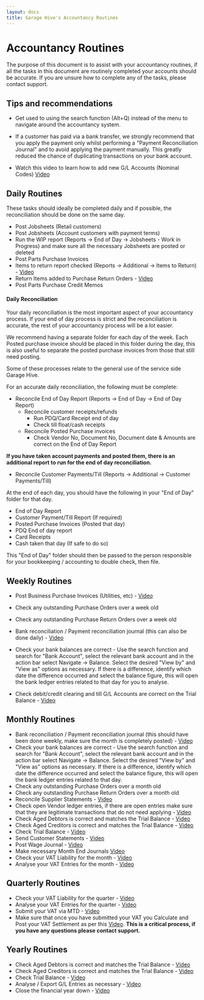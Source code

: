 ```yaml
---
layout: docs
title: Garage Hive's Accountancy Routines
---
```

# Accountancy Routines

The purpose of this document is to assist with your accountancy routines, if all the tasks in this document are routinely completed your accounts should be accurate. If you are unsure how to complete any of the tasks, please contact support. 

## Tips and recommendations

* Get used to using the search function (Alt+Q) instead of the menu to navigate around the accountancy system. 

* If a customer has paid via a bank transfer, we strongly recommend that you apply the payment only whilst performing a "Payment Reconciliation Journal" and to avoid applying the payment manually. This greatly reduced the chance of duplicating transactions on your bank account. 

* Watch this video to learn how to add new G/L Accounts (Nominal Codes) [Video](https://youtu.be/QljybTkEKYM "More Info")

## Daily Routines

These tasks should ideally be completed daily and if possible, the reconciliation should be done on the same day.  

* Post Jobsheets (Retail customers)
* Post Jobsheets (Account customers with payment terms)
* Run the WIP report (Reports -> End of Day -> Jobsheets - Work in Progress) and make sure all the necessary Jobsheets are posted or deleted
* Post Parts Purchase Invoices 
* Items to return report checked (Reports -> Additional -> Items to Return) - [Video](https://youtu.be/EyVbV50EwaQ "Items to return")
* Return Items added to Purchase Return Orders - [Video](https://youtu.be/cmmgeGjnTYQ "Purchase Return Orders")
* Post Parts Purchase Credit Memos


#### Daily Reconciliation

Your daily reconciliation is the most important aspect of your accountancy process. If your end of day process is strict and the reconciliation is accurate, the rest of your accountancy process will be a lot easier. 

We recommend having a separate folder for each day of the week. Each Posted purchase invoice should be placed in this folder during the day, this is also useful to separate the posted purchase invoices from those that still need posting. 

Some of these processes relate to the general use of the service side Garage Hive. 

For an accurate daily reconciliation, the following must be complete:

* Reconcile End of Day Report (Reports -> End of Day -> End of Day Report)
    *   Reconcile customer receipts/refunds
        * Run PDQ/Card Receipt end of day
        * Check till float/cash receipts
    *   Reconcile Posted Purchase invoices
        * Check Vendor No, Document No, Document date & Amounts are correct on the End of Day Report

**If you have taken account payments and posted them, there is an additional report to run for the end of day reconciliation.** 

* Reconcile Customer Payments/Till (Reports -> Additional -> Customer Payments/Till)

At the end of each day, you should have the following in your "End of Day" folder for that day. 

*   End of Day Report
*   Customer Payment/Till Report (If required)
*   Posted Purchase Invoices (Posted that day)
*   PDQ End of day report
*   Card Receipts
*   Cash taken that day (If safe to do so)

This "End of Day" folder should then be passed to the person responsible for your bookkeeping / accounting to double check, then file.

## Weekly Routines

* Post Business Purchase Invoices (Utilities, etc) - [Video](https://youtu.be/BDwUIGrgRQo "How to post Business Purchase Invoices")
* Check any outstanding Purchase Orders over a week old
* Check any outstanding Purchase Return Orders over a week old
* Bank reconciliation / Payment reconciliation journal (this can also be done daily) - [Video](https://youtu.be/WiAnm_VUQVQ "Payment Reconciliation Journal")
* Check your bank balances are correct - Use the search function and search for "Bank Account", select the relevant bank account and in the action bar select Navigate -> Balance. Select the desired "View by" and "View as" options as necessary. If there is a difference, identify which date the difference occurred and select the balance figure, this will open the bank ledger entries related to that day for you to analyse. 

* Check debit/credit clearing and till G/L Accounts are correct on the Trial Balance - [Video](https://youtu.be/_69SUvoUx-U "How to print Trial Balance, Aged Debtors and Aged Creditors - Business Central")


## Monthly Routines 

* Bank reconciliation / Payment reconciliation journal (this should have been done weekly, make sure the month is completely posted) - [Video](https://youtu.be/WiAnm_VUQVQ "Payment Reconciliation Journal")
* Check your bank balances are correct - Use the search function and search for "Bank Account", select the relevant bank account and in the action bar select Navigate -> Balance. Select the desired "View by" and "View as" options as necessary. If there is a difference, identify which date the difference occurred and select the balance figure, this will open the bank ledger entries related to that day.
* Check any outstanding Purchase Orders over a month old
* Check any outstanding Purchase Return Orders over a month old
* Reconcile Supplier Statements - [Video](https://youtu.be/1lD1oDTGNGA "More Info")
* Check open Vendor ledger entries, if there are open entries make sure that they are legitimate transactions that do not need applying - [Video](https://youtu.be/9ZAu4ZsHWrU "More Info")
* Check Aged Debtors is correct and matches the Trial Balance - [Video](https://youtu.be/_69SUvoUx-U "How to print Trial Balance, Aged Debtors and Aged Creditors - Business Central")
* Check Aged Creditors is correct and matches the Trial Balance - [Video](https://youtu.be/_69SUvoUx-U "How to print Trial Balance, Aged Debtors and Aged Creditors - Business Central")
* Check Trial Balance - [Video](https://youtu.be/_69SUvoUx-U "How to print Trial Balance, Aged Debtors and Aged Creditors - Business Central")
* Send Customer Statements - [Video](https://youtu.be/wqyT0juRM6k "More Info")
* Post Wage Journal - [Video](https://youtu.be/6fzTnVEriVg "More Info")
* Make necessary Month End Journals [Video](https://youtu.be/d8MnGIhAYZs "More Info")
* Check your VAT Liability for the month - [Video](https://youtu.be/xOU4GByl7yg "More Info")
* Analyse your VAT Entries for the month - [Video](https://youtu.be/bW8LF0xUdUQ "More Info")

## Quarterly Routines

* Check your VAT Liability for the quarter - [Video](https://youtu.be/xOU4GByl7yg "More Info")
* Analyse your VAT Entries for the quarter - [Video](https://youtu.be/bW8LF0xUdUQ "More Info")
* Submit your VAT via MTD - [Video](https://youtu.be/nHc-qOl9e64 "More Info")
* Make sure that once you have submitted your VAT you Calculate and Post your VAT Settlement as per this [Video](https://youtu.be/nHc-qOl9e64?t=211 "More Info"). **This is a critical process, if you have any questions please contact support.** 

## Yearly Routines

* Check Aged Debtors is correct and matches the Trial Balance - [Video](https://youtu.be/_69SUvoUx-U "How to print Trial Balance, Aged Debtors and Aged Creditors - Business Central")
* Check Aged Creditors is correct and matches the Trial Balance - [Video](https://youtu.be/_69SUvoUx-U "How to print Trial Balance, Aged Debtors and Aged Creditors - Business Central")
* Check Trial Balance - [Video](https://youtu.be/_69SUvoUx-U "How to print Trial Balance, Aged Debtors and Aged Creditors - Business Central")
* Analyse / Export G/L Entries as necessary - [Video](https://youtu.be/h-zSELBUe7Y "More Info")
* Close the financial year down - [Video](https://youtu.be/FIay8hLKphw "More Info")
